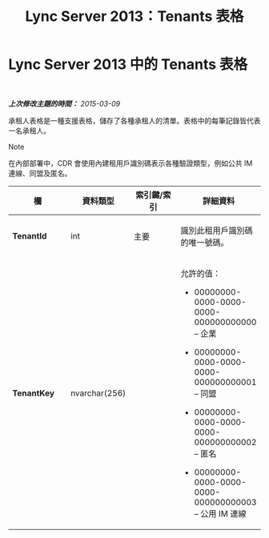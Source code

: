 ﻿---
title: Lync Server 2013：Tenants 表格
TOCTitle: Tenants 表格
ms:assetid: c1b070c1-2c59-4ca9-910b-43f673f97fda
ms:mtpsurl: https://technet.microsoft.com/zh-tw/library/Gg412950(v=OCS.15)
ms:contentKeyID: 49292214
ms.date: 08/10/2015
mtps_version: v=OCS.15
ms.translationtype: HT
---

# Lync Server 2013 中的 Tenants 表格

 

_**上次修改主題的時間：** 2015-03-09_

承租人表格是一種支援表格，儲存了各種承租人的清單。表格中的每筆記錄皆代表一名承租人。

> [!NOTE]  
> 在內部部署中，CDR 會使用內建租用戶識別碼表示各種驗證類型，例如公共 IM 連線、同盟及匿名。




<table>
<colgroup>
<col style="width: 25%" />
<col style="width: 25%" />
<col style="width: 25%" />
<col style="width: 25%" />
</colgroup>
<thead>
<tr class="header">
<th>欄</th>
<th>資料類型</th>
<th>索引鍵/索引</th>
<th>詳細資料</th>
</tr>
</thead>
<tbody>
<tr class="odd">
<td><p><strong>TenantId</strong></p></td>
<td><p>int</p></td>
<td><p>主要</p></td>
<td><p>識別此租用戶識別碼的唯一號碼。</p></td>
</tr>
<tr class="even">
<td><p><strong>TenantKey</strong></p></td>
<td><p>nvarchar(256)</p></td>
<td><p></p></td>
<td><p>允許的值：</p>
<ul>
<li><p>00000000-0000-0000-0000-000000000000 – 企業</p></li>
<li><p>00000000-0000-0000-0000-000000000001 – 同盟</p></li>
<li><p>00000000-0000-0000-0000-000000000002 – 匿名</p></li>
<li><p>00000000-0000-0000-0000-000000000003 – 公用 IM 連線</p></li>
</ul></td>
</tr>
</tbody>
</table>

